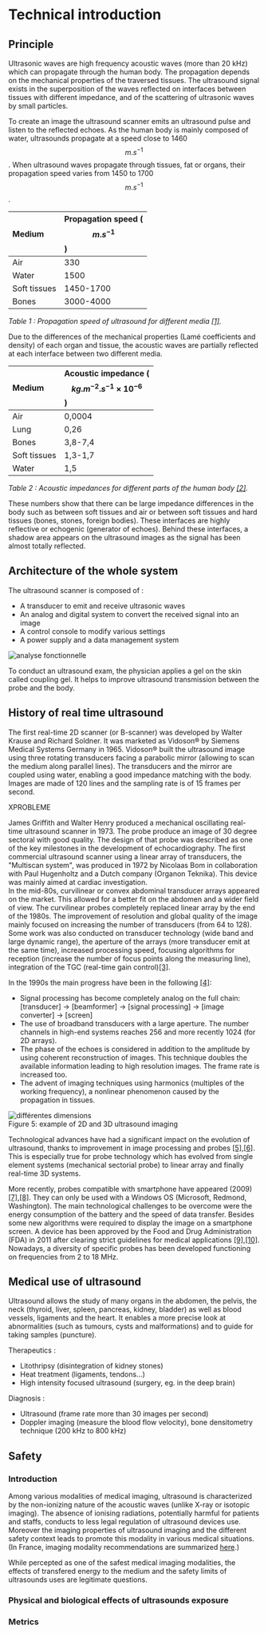 # Technical introduction

## Principle

Ultrasonic waves are high frequency acoustic waves \(more than 20 kHz\) which can propagate through the human body. The propagation depends on the mechanical properties of the traversed tissues. The ultrasound signal exists in the superposition of the waves reflected on interfaces between tissues with different impedance, and of the scattering of ultrasonic waves by small particles.

To create an image the ultrasound scanner emits an ultrasound pulse and listen to the reflected echoes. As the human body is mainly composed of water, ultrasounds propagate at a speed close to 1460 $$ m.s^{-1}  $$. When ultrasound waves propagate through tissues, fat or organs, their propagation speed varies from 1450 to 1700 $$m.s^{-1}$$.

| Medium | Propagation speed \($$ m.s^{-1} $$\) |
| :--- | :--- |
| Air | 330 |
| Water | 1500 |
| Soft tissues | 1450-1700 |
| Bones | 3000-4000 |

_Table 1 : Propagation speed of ultrasound for different media _[_\[1\]_](http://www.google.com/patents/WO2006077338A1?cl=en)_._

Due to the differences of the mechanical properties \(Lamé coefficients and density\) of each organ and tissue, the acoustic waves are partially reflected at each interface between two different media.

| Medium | Acoustic impedance \($$ kg.m^{-2}.s^{-1}\times 10^{-6} $$\) |
| :--- | :--- |
| Air | 0,0004 |
| Lung | 0,26 |
| Bones | 3,8-7,4 |
| Soft tissues | 1,3-1,7 |
| Water | 1,5 |

_Table 2 : Acoustic impedances for different parts of the human body _[_\[2\]_](http://www.google.com/patents/WO2006077338A1?cl=en)_._

These numbers show that there can be large impedance differences in the body such as between soft tissues and air or between soft tissues and hard tissues \(bones, stones, foreign bodies\). These interfaces are highly reflective or echogenic \(generator of echoes\). Behind these interfaces, a shadow area appears on the ultrasound images as the signal has been almost totally reflected.

## Architecture of the whole system

The ultrasound scanner is composed of :

* A transducer to emit and receive ultrasonic waves
* An analog and digital system to convert the received signal into an image
* A control console to modify various settings
* A power supply and a data management system

![analyse fonctionnelle](/images/functional_analysis.jpg)

To conduct an ultrasound exam, the physician applies a gel on the skin called coupling gel. It helps to improve ultrasound transmission between the probe and the body.

## History of real time ultrasound

The first real-time 2D scanner \(or B-scanner\) was developed by Walter Krause and Richard Soldner. It was marketed as Vidoson® by Siemens Medical Systems Germany in 1965. Vidoson® built the ultrasound image using three rotating transducers facing a parabolic mirror \(allowing to scan the medium along parallel lines\). The transducers and the mirror are coupled using water, enabling a good impedance matching with the body. Images are made of 120 lines and the sampling rate is of 15 frames per second.

XPROBLEME

James Griffith and Walter Henry produced a mechanical oscillating real-time ultrasound scanner in 1973. The probe produce an image of 30 degree sectoral with good quality. The design of that probe was described as one of the key milestones in the development of echocardiography. The first commercial ultrasound scanner using a linear array of transducers, the "Multiscan system", was produced in 1972 by Nicolaas Bom in collaboration with Paul Hugenholtz and a Dutch company \(Organon Teknika\). This device was mainly aimed at cardiac investigation.  
In the mid-80s, curvilinear or convex abdominal transducer arrays appeared on the market. This allowed for a better fit on the abdomen and a wider field of view. The curvilinear probes completely replaced linear array by the end of the 1980s. The improvement of resolution and global quality of the image mainly focused on increasing the number of transducers \(from 64 to 128\). Some work was also conducted on transducer technology \(wide band and large dynamic range\), the aperture of the arrays \(more transducer emit at the same time\), increased processing speed, focusing algorithms for reception \(increase the number of focus points along the measuring line\), integration of the TGC \(real-time gain control\)[\[3\]](http://www.google.com/patents/WO2006077338A1?cl=en).

In the 1990s the main progress have been in the following [\[4\]](http://www.google.com/patents/WO2006077338A1?cl=en):

* Signal processing has become completely analog on the full chain: \[transducer\] -&gt; \[beamformer\] -&gt; \[signal processing\] -&gt; \[image converter\] -&gt; \[screen\]
* The use of broadband transducers with a large aperture. The number channels in high-end systems reaches 256 and more recently 1024 \(for 2D arrays\).
* The phase of the echoes is considered in addition to the amplitude by using coherent reconstruction of images. This technique doubles the available information leading to high resolution images. The frame rate is increased too.  
* The advent of imaging techniques using harmonics \(multiples of the working frequency\), a nonlinear phenomenon caused by the propagation in tissues.  

![différentes dimensions](/images/diffecho.jpg)  
Figure 5: example of 2D and 3D ultrasound imaging

Technological advances have had a significant impact on the evolution of ultrasound, thanks to improvement in image processing and probes [\[5\]](http://www.ncbi.nlm.nih.gov/pubmed/9602842),[\[6\]](http://www.brl.uiuc.edu/Publications/1998/OBrien-JJAP-2781-1998.pdf). This is especially true for probe technology which has evolved from single element systems \(mechanical sectorial probe\) to linear array and finally real-time 3D systems.

More recently, probes compatible with smartphone have appeared \(2009\) [\[7\]](http://uix.sagepub.com/content/30/1/21.short),[\[8\]](https://www.technologyreview.com/s/413222/ultrasound-to-go/). They can only be used with a Windows OS \(Microsoft, Redmond, Washington\). The main technological challenges to be overcome were the energy consumption of the battery and the speed of data transfer. Besides some new algorithms were required to display the image on a smartphone screen. A device has been approved by the Food and Drug Administration \(FDA\) in 2011 after clearing strict guidelines for medical applications [\[9\]](http://mobihealthnews.com/10165/fda-approves-mobisantes-smartphone-ultrasound/),[\[10\]](http://www.engineeringforchange.org/ultrasound-is-now-on-smart-phones-engineering-for-change/). Nowadays, a diversity of specific probes has been developed functioning on frequencies from 2 to 18 MHz.

## Medical use of ultrasound

Ultrasound allows the study of many organs in the abdomen, the pelvis, the neck \(thyroid, liver, spleen, pancreas, kidney, bladder\) as well as blood vessels, ligaments and the heart. It enables a more precise look at abnormalities \(such as tumours, cysts and malformations\) and to guide for taking samples \(puncture\).

Therapeutics :

* Litothripsy \(disintegration of kidney stones\)
* Heat treatment \(ligaments, tendons...\)
* High intensity focused ultrasound \(surgery, eg. in the deep brain\)  

Diagnosis :

* Ultrasound \(frame rate more than 30 images per second\)
* Doppler imaging \(measure the blood flow velocity\), bone densitometry technique \(200 kHz to 800 kHz\)

## Safety

### Introduction

Among various modalities of medical imaging, ultrasound is characterized by the non-ionizing nature of the acoustic waves (unlike X-ray or isotopic imaging).
The absence of ionising radiations, potentially harmful for patients and staffs, conducts to less legal regulation of ultrasound devices use. Moreover the imaging properties of ultrasound imaging and the different safety context leads to promote this modality in various medical situations. (In France, imaging modality recommendations are summarized [here](http://gbu.radiologie.fr/).)

While percepted as one of the safest medical imaging modalities, the effects of transfered energy to the medium and the safety limits of ultrasounds uses are legitimate questions.

### Physical and biological effects of ultrasounds exposure

### Metrics

